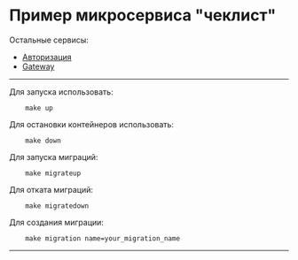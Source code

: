 # Пример микросервиса "чеклист"

Остальные сервисы:
* [Авторизация](https://github.com/fdmshd/ms-user-go)
* [Gateway](https://github.com/fdmshd/ms-gateway)

---
Для запуска использовать:
```
    make up
```

Для остановки контейнеров использовать:
```
    make down
```

Для запуска миграций:
```
    make migrateup
```

Для отката миграций:
```
    make migratedown
```
Для создания миграции:
```
    make migration name=your_migration_name
```
---